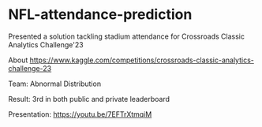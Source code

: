 # NFL-attendance-prediction
Presented a solution tackling stadium attendance for Crossroads Classic Analytics Challenge'23

About
https://www.kaggle.com/competitions/crossroads-classic-analytics-challenge-23

Team: Abnormal Distribution

Result: 3rd in both public and private leaderboard

Presentation: https://youtu.be/7EFTrXtmqiM
